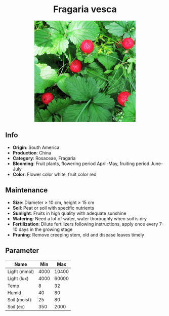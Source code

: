 <h1 align='center'>Fragaria vesca</h1>
<p align="center">
    <img 
        align='center'
        width='320'
        src="../images/fragaria vesca.png" 
        alt='Fragaria vesca' />
</p>

## Info

 - **Origin**: South America
 - **Production**: China
 - **Category**: Rosaceae, Fragaria
 - **Blooming**: Fruit plants, flowering period April-May, fruiting period June-July
 - **Color**: Flower color white, fruit color red

## Maintenance

 - **Size**: Diameter ≥ 10 cm, height ≥ 15 cm
 - **Soil**: Peat or soil with specific nutrients
 - **Sunlight**: Fruits in high quality with adequate sunshine
 - **Watering**: Need a lot of water, water thoroughly when soil is dry
 - **Fertilization**: Dilute fertilizers following instructions, apply once every 7-10 days in the growing stage
 - **Pruning**: Remove creeping stem, old and disease leaves timely

## Parameter

| Name         | Min  | Max   |
|--------------|------|-------|
| Light (mmol) | 4000 | 10400  |
| Light (lux)  | 4000 | 60000 |
| Temp         | 8    | 32    |
| Humid        | 40   | 80    |
| Soil (moist) | 25   | 80    |
| Soil (ec)    | 350  | 2000  |